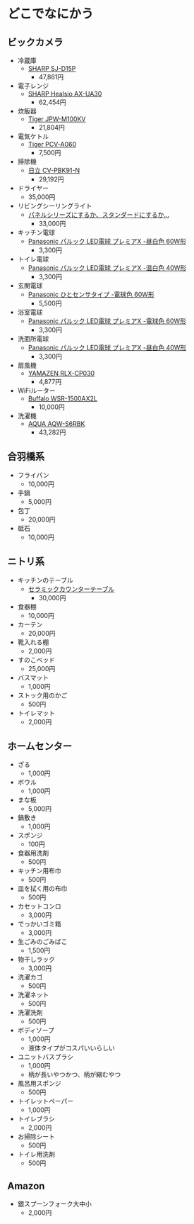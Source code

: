 # どこでなにかう

## ビックカメラ

- 冷蔵庫
  - [SHARP SJ-D15P](https://jp.sharp/reizo/products/sjd15p/)
    - 47,861円
- 電子レンジ
  - [SHARP Healsio AX-UA30](https://jp.sharp/range/products/axua30/)
    - 62,454円
- 炊飯器
  - [Tiger JPW-M100KV](https://www.tiger-corporation.com/ja/jpn/product/rice-cooker/jpw-m/)
    - 21,804円
- 電気ケトル
  - [Tiger PCV-A060](https://www.tiger-corporation.com/ja/jpn/product/kettle-pot/pcv-a/)
    - 7,500円
- 掃除機
  - [日立 CV-PBK91-N](https://kadenfan.hitachi.co.jp/support/clean/item/CV-PBK91/manual.html)
    - 29,192円
- ドライヤー
  - 35,000円
- リビングシーリングライト
  - [パネルシリーズにするか、スタンダードにするか...](https://panasonic.jp/light/products.html)
    - 33,000円
- キッチン電球
  - [Panasonic パルック LED電球 プレミアX -昼白色 60W形](https://panasonic.jp/lamp/products/LDA7NDGSZ6F.html)
    - 3,300円
- トイレ電球
  - [Panasonic パルック LED電球 プレミアX -温白色 40W形](https://panasonic.jp/lamp/products/LDA5WWDGSZ4F.html)
    - 3,300円
- 玄関電球
  - [Panasonic ひとセンサタイプ -電球色 60W形](https://panasonic.jp/lamp/products/LDA8LGKUNS.html)
    - 5,500円
- 浴室電球
  - [Panasonic パルック LED電球 プレミアX -電球色 60W形](https://panasonic.jp/lamp/products/LDA7LDGSZ6F.html)
    - 3,300円
- 洗面所電球
  - [Panasonic パルック LED電球 プレミアX -昼白色 40W形](https://panasonic.jp/lamp/products/LDA4NDGSZ4F.html)
    - 3,300円
- 扇風機
  - [YAMAZEN RLX-CP030](https://book.yamazen.co.jp/product/detail/I00009140)
    - 4,877円
- WiFiルーター
  - [Buffalo WSR-1500AX2L](https://www.buffalo.jp/product/detail/wsr-1500ax2l.html)
    - 10,000円
- 洗濯機
  - [AQUA AQW-S6RBK](https://aqua-has.com/support/laundry_s/w_205/)
    - 43,282円

## 合羽橋系

- フライパン
  - 10,000円
- 手鍋
  - 5,000円
- 包丁
  - 20,000円
- 砥石
  - 10,000円

## ニトリ系

- キッチンのテーブル
  - [セラミックカウンターテーブル](https://www.nitori-net.jp/ec/product/2110100009679s/)
    - 30,000円
- 食器棚
  - 10,000円
- カーテン
  - 20,000円
- 靴入れる棚
  - 2,000円
- すのこベッド
  - 25,000円
- バスマット
  - 1,000円
- ストック用のかご
  - 500円
- トイレマット
  - 2,000円

## ホームセンター

- ざる
  - 1,000円
- ボウル
  - 1,000円
- まな板
  - 5,000円
- 鍋敷き
  - 1,000円
- スポンジ
  - 100円
- 食器用洗剤
  - 500円
- キッチン用布巾
  - 500円
- 皿を拭く用の布巾
  - 500円
- カセットコンロ
  - 3,000円
- でっかいゴミ箱
  - 3,000円
- 生ごみのごみばこ
  - 1,500円
- 物干しラック
  - 3,000円
- 洗濯カゴ
  - 500円
- 洗濯ネット
  - 500円
- 洗濯洗剤
  - 500円
- ボディソープ
  - 1,000円
  - 液体タイプがコスパいいらしい
- ユニットバスブラシ
  - 1,000円
  - 柄が長いやつかつ、柄が縮むやつ
- 風呂用スポンジ
  - 500円
- トイレットペーパー
  - 1,000円
- トイレブラシ
  - 2,000円
- お掃除シート
  - 500円
- トイレ用洗剤
  - 500円

## Amazon

- 銀スプーンフォーク大中小
  - 2,000円
